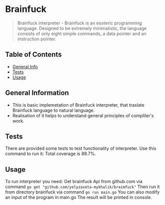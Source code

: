 # Brainfuck
> Brainfuck interpreter - Brainfuck is an esoteric programming language. Designed to be extremely minimalistic, the language consists of only eight simple commands, a data pointer and an instruction pointer.

## Table of Contents
* [General Info](#general-information)
* [Tests](#tests)
* [Usage](#usage)


## General Information
- This is basic implemetation of Brainfuck interpreter, that traslate Brainfuck language to natural language.
- Realisation of it helps to understand general principles of compliler's work.


## Tests
There are provided some tests to test functionality of interpreter.
Use this command to run it: <go test brainfuck_test.go>
Total coverage is 89.7%.


## Usage
To run interpreter you need:
Get brainfuck Api from github.com via command `go get "github.com/yelyzaveta-mykhalik/braimfuck"`
Then run it from directory brainfuck via command `go run main.go`
You can also modify an input of the program in main.go
The result will be printed in console.



